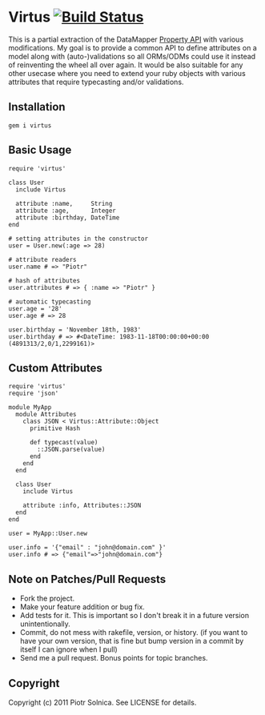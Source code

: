 # Virtus [![Build Status](http://travis-ci.org/solnic/virtus.png)](http://travis-ci.org/solnic/virtus)

This is a partial extraction of the DataMapper [Property
API](http://rubydoc.info/github/datamapper/dm-core/master/DataMapper/Property)
with various modifications. My goal is to provide a common API to define
attributes on a model along with (auto-)validations so all ORMs/ODMs could use
it instead of reinventing the wheel all over again. It would be also suitable
for any other usecase where you need to extend your ruby objects with various
attributes that require typecasting and/or validations.

## Installation

    gem i virtus

## Basic Usage

    require 'virtus'

    class User
      include Virtus

      attribute :name,     String
      attribute :age,      Integer
      attribute :birthday, DateTime
    end

    # setting attributes in the constructor
    user = User.new(:age => 28)

    # attribute readers
    user.name # => "Piotr"

    # hash of attributes
    user.attributes # => { :name => "Piotr" }

    # automatic typecasting
    user.age = '28'
    user.age # => 28

    user.birthday = 'November 18th, 1983'
    user.birthday # => #<DateTime: 1983-11-18T00:00:00+00:00 (4891313/2,0/1,2299161)>

## Custom Attributes

    require 'virtus'
    require 'json'

    module MyApp
      module Attributes
        class JSON < Virtus::Attribute::Object
          primitive Hash

          def typecast(value)
            ::JSON.parse(value)
          end
        end
      end

      class User
        include Virtus

        attribute :info, Attributes::JSON
      end
    end

    user = MyApp::User.new

    user.info = '{"email" : "john@domain.com" }'
    user.info # => {"email"=>"john@domain.com"}

## Note on Patches/Pull Requests

* Fork the project.
* Make your feature addition or bug fix.
* Add tests for it. This is important so I don't break it in a
  future version unintentionally.
* Commit, do not mess with rakefile, version, or history.
  (if you want to have your own version, that is fine but bump version in a commit by itself I can ignore when I pull)
* Send me a pull request. Bonus points for topic branches.

## Copyright

Copyright (c) 2011 Piotr Solnica. See LICENSE for details.
